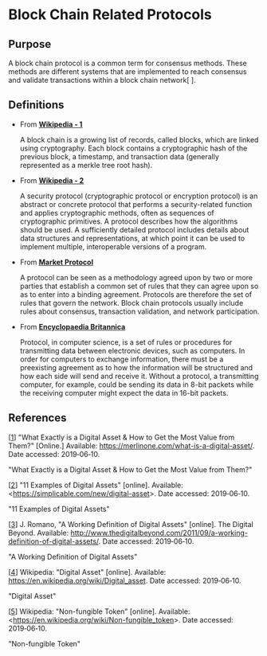 # Block Chain Related Protocols

## Purpose

A block chain protocol is a common term for consensus methods. These methods are different systems that are implemented to reach consensus and validate transactions within a block chain network[ ].

## Definitions

- From [<u>**Wikipedia - 1**</u>](https://en.wikipedia.org/wiki/Blockchain)

  A block chain is a growing list of records, called blocks, which are linked using cryptography. Each block contains a cryptographic hash of the previous block, a timestamp, and transaction data (generally represented as a merkle tree root hash).

- From [<u>**Wikipedia - 2**</u>](https://en.wikipedia.org/wiki/Cryptographic_protocol)

  A security protocol (cryptographic protocol or encryption protocol) is an abstract or concrete protocol that performs a security-related function and applies cryptographic methods, often as sequences of cryptographic primitives. A protocol describes how the algorithms should be used. A sufficiently detailed protocol includes details about data structures and representations, at which point it can be used to implement multiple, interoperable versions of a program.

- From [<u>**Market Protocol**</u>](https://medium.com/market-protocol/blockchain-crash-course-protocols-dapps-apis-and-dexs-4c324964f9c2)

  A protocol can be seen as a methodology agreed upon by two or more parties that establish a common set of rules that they can agree upon so as to enter into a binding agreement. Protocols are therefore the set of rules that govern the network. Block chain protocols usually include rules about consensus, transaction validation, and network participation.

- From [<u>**Encyclopaedia Britannica**</u>](https://www.britannica.com/technology/protocol-computer-science)

  Protocol, in computer science, is a set of rules or procedures for transmitting data between electronic devices, such as computers. In order for computers to exchange information, there must be a preexisting agreement as to how the information will be structured and how each side will send and receive it. Without a protocol, a transmitting computer, for example, could be sending its data in 8-bit packets while the receiving computer might expect the data in 16-bit packets.



## References

[[1]] "What Exactly is a Digital Asset & How to Get the Most Value from Them?" [Online.] 
Available: <https://merlinone.com/what-is-a-digital-asset/>. Date accessed: 2019&#8209;06&#8209;10.

[1]: https://merlinone.com/what-is-a-digital-asset/

"What Exactly is a Digital 
Asset & How to Get the 
Most Value from Them?"

[[2]] "11 Examples of Digital Assets" [online]. 
Available: <<https://simplicable.com/new/digital-asset>>. 
Date accessed: 2019&#8209;06&#8209;10.

[2]: https://simplicable.com/new/digital-asset

"11 Examples of 
Digital Assets"

[[3]] J. Romano, "A Working Definition of Digital Assets" [online]. The Digital Beyond. Available: <http://www.thedigitalbeyond.com/2011/09/a-working-definition-of-digital-assets/>. Date accessed: 2019&#8209;06&#8209;10.

[3]: http://www.thedigitalbeyond.com/2011/09/a-working-definition-of-digital-assets/

"A Working Definition of Digital Assets"

[[4]] Wikipedia: "Digital Asset" [online]. 
Available: <https://en.wikipedia.org/wiki/Digital_asset>. 
Date accessed: 2019&#8209;06&#8209;10.

[4]: https://en.wikipedia.org/wiki/Digital_asset

"Digital Asset"

[[5]] Wikipedia: "Non-fungible Token" [online]. 
Available: <<https://en.wikipedia.org/wiki/Non-fungible_token>>. 
Date accessed: 2019&#8209;06&#8209;10.

[5]: https://en.wikipedia.org/wiki/Non-fungible_token

"Non-fungible Token"









